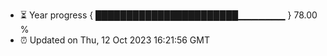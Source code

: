 - ⏳ Year progress { ███████████████████████▁▁▁▁▁▁▁ } 78.00 %
- ⏰ Updated on Thu, 12 Oct 2023 16:21:56 GMT

